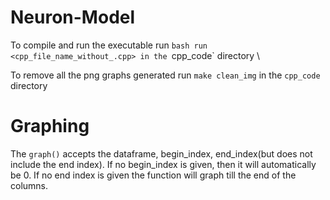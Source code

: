 # Neuron-Model
To compile and run the executable run `bash run <cpp_file_name_without_.cpp> in the `cpp_code` directory \

 To remove all the png graphs generated run `make clean_img` in the `cpp_code` directory

# Graphing
The `graph()` accepts the dataframe, begin_index, end_index(but does not include the end index). If no begin_index is given, then it will automatically be 0. If no end index is given the function will graph till the end of the columns.
